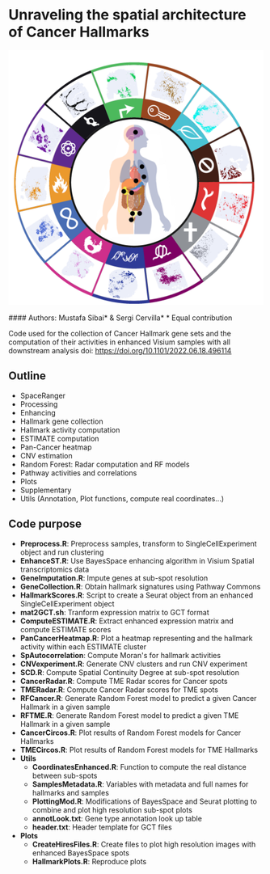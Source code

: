 # Unraveling the spatial architecture of Cancer Hallmarks
<p align="right">
  <img src="map.png" alt="Example Image">
</p>
#### Authors: Mustafa Sibai* & Sergi Cervilla*
* Equal contribution

Code used for the collection of Cancer Hallmark gene sets and the computation of their activities in enhanced Visium samples with all downstream analysis
doi: https://doi.org/10.1101/2022.06.18.496114

## Outline
- SpaceRanger
- Processing
- Enhancing
- Hallmark gene collection
- Hallmark activity computation
- ESTIMATE computation
- Pan-Cancer heatmap
- CNV estimation
- Random Forest: Radar computation and RF models
- Pathway activities and correlations
- Plots
- Supplementary
- Utils (Annotation, Plot functions, compute real coordinates...) 

## Code purpose
- **Preprocess.R**: Preprocess samples, transform to SingleCellExperiment object and run clustering
- **EnhanceST.R**: Use BayesSpace enhancing algorithm in Visium Spatial transcriptomics data
- **GeneImputation.R**: Impute genes at sub-spot resolution
- **GeneCollection.R**: Obtain hallmark signatures using Pathway Commons
- **HallmarkScores.R**: Script to create a Seurat object from an enhanced SingleCellExperiment object
- **mat2GCT.sh**: Tranform expression matrix to GCT format
- **ComputeESTIMATE.R**: Extract enhanced expression matrix and compute ESTIMATE scores
- **PanCancerHeatmap.R**: Plot a heatmap representing and the hallmark activity within each ESTIMATE cluster
- **SpAutocorrelation**: Compute Moran's for hallmark activities
- **CNVexperiment.R**: Generate CNV clusters and run CNV experiment
- **SCD.R**: Compute Spatial Continuity Degree at sub-spot resolution
- **CancerRadar.R**: Compute TME Radar scores for Cancer spots
- **TMERadar.R**: Compute Cancer Radar scores for TME spots
- **RFCancer.R**: Generate Random Forest model to predict a given Cancer Hallmark in a given sample
- **RFTME.R**: Generate Random Forest model to predict a given TME Hallmark in a given sample
- **CancerCircos.R**: Plot results of Random Forest models for Cancer Hallmarks
- **TMECircos.R**: Plot results of Random Forest models for TME Hallmarks
- **Utils** 
  - **CoordinatesEnhanced.R**: Function to compute the real distance between sub-spots
  - **SamplesMetadata.R**: Variables with metadata and full names for hallmarks and samples
  - **PlottingMod.R**: Modifications of BayesSpace and Seurat plotting to combine and plot high resolution sub-spot plots
  - **annotLook.txt**: Gene type annotation look up table
  - **header.txt**: Header template for GCT files
- **Plots** 
  - **CreateHiresFiles.R**: Create files to plot high resolution images with enhanced BayesSpace spots
  - **HallmarkPlots.R**: Reproduce plots 

